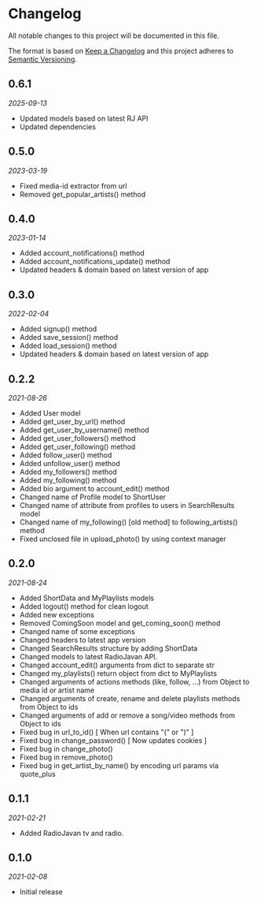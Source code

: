 # Changelog

All notable changes to this project will be documented in this file.

The format is based on [Keep a Changelog](http://keepachangelog.com/en/1.1.0/)
and this project adheres to [Semantic Versioning](http://semver.org/spec/v2.0.0.html).

## 0.6.1
*2025-09-13*

- Updated models based on latest RJ API
- Updated dependencies

## 0.5.0
*2023-03-19*

- Fixed media-id extractor from url
- Removed get_popular_artists() method

## 0.4.0
*2023-01-14*

- Added account_notifications() method
- Added account_notifications_update() method
- Updated headers & domain based on latest version of app

## 0.3.0
*2022-02-04*

- Added signup() method
- Added save_session() method
- Added load_session() method
- Updated headers & domain based on latest version of app

## 0.2.2
*2021-08-26*

- Added User model
- Added get_user_by_url() method
- Added get_user_by_username() method
- Added get_user_followers() method
- Added get_user_following() method
- Added follow_user() method
- Added unfollow_user() method
- Added my_followers() method
- Added my_following() method
- Added bio argument to account_edit() method
- Changed name of Profile model to ShortUser
- Changed name of attribute from profiles to users in SearchResults model
- Changed name of my_following() [old method] to following_artists() method
- Fixed unclosed file in upload_photo() by using context manager

## 0.2.0
*2021-08-24*

- Added ShortData and MyPlaylists models
- Added logout() method for clean logout
- Added new exceptions
- Removed ComingSoon model and get_coming_soon() method
- Changed name of some exceptions
- Changed headers to latest app version
- Changed SearchResults structure by adding ShortData
- Changed models to latest RadioJavan API.
- Changed account_edit() arguments from dict to separate str
- Changed my_playlists() return object from dict to MyPlaylists
- Changed arguments of actions methods (like, follow, ...) from Object to media id or artist name
- Changed arguments of create, rename and delete playlists methods from Object to ids
- Changed arguments of add or remove a song/video methods from Object to ids
- Fixed bug in url_to_id() [ When url contains "(" or ")" ]
- Fixed bug in change_password() [ Now updates cookies ]
- Fixed bug in change_photo()
- Fixed bug in remove_photo()
- Fixed bug in get_artist_by_name() by encoding url params via quote_plus 

## 0.1.1
*2021-02-21*

- Added RadioJavan tv and radio.

## 0.1.0
*2021-02-08*

- Initial release
